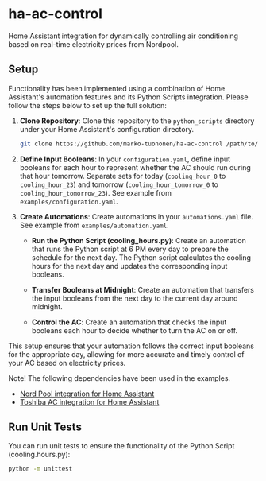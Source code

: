 # ha-ac-control
Home Assistant integration for dynamically controlling air conditioning based on real-time electricity prices from Nordpool.

## Setup
Functionality has been implemented using a combination of Home Assistant's automation features and its Python Scripts integration. Please follow the steps below to set up the full solution:

1. **Clone Repository**: Clone this repository to the `python_scripts` directory under your Home Assistant's configuration directory.

    ```sh
    git clone https://github.com/marko-tuononen/ha-ac-control /path/to/homeassistant/config/python_scripts
    ```

2. **Define Input Booleans**: In your `configuration.yaml`, define input booleans for each hour to represent whether the AC should run during that hour tomorrow. Separate sets for today (`cooling_hour_0` to `cooling_hour_23`) and tomorrow (`cooling_hour_tomorrow_0` to `cooling_hour_tomorrow_23`). See example from `examples/configuration.yaml`.

3. **Create Automations**: Create automations in your `automations.yaml` file. See example from `examples/automation.yaml`.

   - **Run the Python Script (cooling_hours.py)**: Create an automation that runs the Python script at 6 PM every day to prepare the schedule for the next day. The Python script calculates the cooling hours for the next day and updates the corresponding input booleans.

   - **Transfer Booleans at Midnight**: Create an automation that transfers the input booleans from the next day to the current day around midnight.

   - **Control the AC**: Create an automation that checks the input booleans each hour to decide whether to turn the AC on or off.

This setup ensures that your automation follows the correct input booleans for the appropriate day, allowing for more accurate and timely control of your AC based on electricity prices.

Note! The following dependencies have been used in the examples.
- [Nord Pool integration for Home Assistant](https://github.com/custom-components/nordpool)
- [Toshiba AC integration for Home Assistant](https://github.com/h4de5/home-assistant-toshiba_ac)

## Run Unit Tests
You can run unit tests to ensure the functionality of the Python Script (cooling.hours.py):

```sh
python -m unittest
